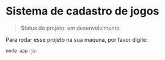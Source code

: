 <h1> Sistema de cadastro de jogos</h1>

> Status do projeto: em desenvolvimento

Para rodar esse projeto na sua maquna, por favor digite:

```
node app.js
```
